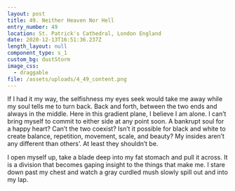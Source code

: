 ```yaml
---
layout: post
title: 49. Neither Heaven Nor Hell
entry_number: 49
location: St. Patrick's Cathedral, London England
date: 2020-12-13T16:51:36.237Z
length_layout: null
component_type: s_1
custom_bg: dustStorm
image_css:
  - draggable
file: /assets/uploads/4_49_content.png
---
```

If I had it my way, the selfishness my eyes seek would take me away while my soul tells me to turn back. Back and forth, between the two ends and always in the middle. Here in this gradient plane, I believe I am alone. I can’t bring myself to commit to either side at any point soon. A bankrupt soul for a happy heart? Can’t the two coexist? Isn’t it possible for black and white to create balance, repetition, movement, scale, and beauty? My insides aren’t any different than others’. At least they shouldn’t be.

I open myself up, take a blade deep into my fat stomach and pull it across. It is a division that becomes gaping insight to the things that make me. I stare down past my chest and watch a gray curdled mush slowly spill out and into my lap.